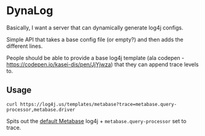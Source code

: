 # DynaLog

Basically, I want a server that can dynamically generate log4j configs.

Simple API that takes a base config file (or empty?) and then adds the different lines.

People should be able to provide a base log4j template (ala codepen - https://codepen.io/kasei-dis/pen/JjYjwza) that they can append trace levels to.

## Usage

```shell
curl https://log4j.us/templates/metabase?trace=metabase.query-processor,metabase.driver
```

Spits out the [default Metabase](https://raw.githubusercontent.com/metabase/metabase/891e128b1f3dfad7e73250e54108148cba491678/resources/log4j.properties) log4j + `metabase.query-processor` set to trace.

